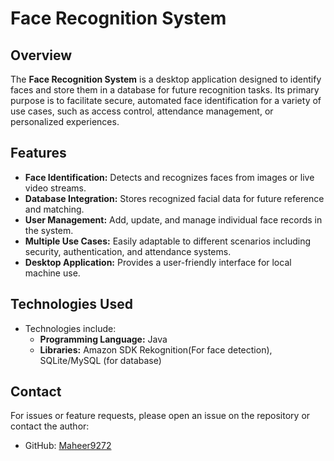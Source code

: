 # Face Recognition System

## Overview

The **Face Recognition System** is a desktop application designed to identify faces and store them in a database for future recognition tasks. Its primary purpose is to facilitate secure, automated face identification for a variety of use cases, such as access control, attendance management, or personalized experiences.

## Features

- **Face Identification:** Detects and recognizes faces from images or live video streams.
- **Database Integration:** Stores recognized facial data for future reference and matching.
- **User Management:** Add, update, and manage individual face records in the system.
- **Multiple Use Cases:** Easily adaptable to different scenarios including security, authentication, and attendance systems.
- **Desktop Application:** Provides a user-friendly interface for local machine use.

## Technologies Used

- Technologies include:
  - **Programming Language:** Java
  - **Libraries:** Amazon SDK Rekognition(For face detection), SQLite/MySQL (for database)

## Contact

For issues or feature requests, please open an issue on the repository or contact the author:

- GitHub: [Maheer9272](https://github.com/Maheer9272)
